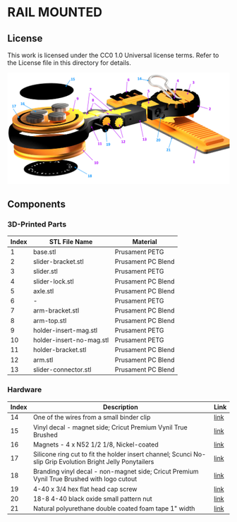 # RAIL MOUNTED

## License

This work is licensed under the CC0 1.0 Universal license terms. Refer to the License file in this directory for details.

![Rail-Mounted Phone Holde](art/rm.jpg)

## Components

### 3D-Printed Parts

| Index | STL File Name | Material |
| ----- | ------------- | -------- |
| 1     | base.stl                 | Prusament PETG |
| 2     | slider-bracket.stl       | Prusament PC Blend |
| 3     | slider.stl               | Prusament PETG |
| 4     | slider-lock.stl          | Prusament PC Blend |
| 5     | axle.stl                 | Prusament PC Blend |
| 6     | -                        | Prusament PETG |
| 7     | arm-bracket.stl          | Prusament PC Blend |
| 8     | arm-top.stl              | Prusament PC Blend |
| 9     | holder-insert-mag.stl    | Prusament PETG |
| 10    | holder-insert-no-mag.stl | Prusament PETG |
| 11    | holder-bracket.stl       | Prusament PC Blend |
| 12    | arm.stl                  | Prusament PC Blend |
| 13    | slider-connector.stl     | Prusament PC Blend |

### Hardware

| Index | Description  | Link |
| ----- | ------------ | ---- | 
| 14    | One of the wires from a small binder clip | [link](https://www.amazon.com/Mr-Binder-Clips-Small-Office/dp/B0882T9GFN) |
| 15    | Vinyl decal - magnet side; Cricut Premium Vynil True Brushed | [link](https://cricut.com/en_us/premium-vinyltm-true-brushed.html)|
| 16    | Magnets - 4 x N52 1/2 1/8, Nickel-coated | [link](https://www.kjmagnetics.com/proddetail.asp?prod=D82-N52) |
| 17    | Silicone ring cut to fit the holder insert channel; Scunci No-slip Grip Evolution Bright Jelly Ponytailers | [link](https://www.amazon.com/Scunci-28pk-Noslp-Evolution-Elastics/dp/B00H3R28C6/) |
| 18    | Branding vinyl decal - non-magnet side; Cricut Premium Vynil True Brushed with logo cutout | [link](https://cricut.com/en_us/premium-vinyltm-true-brushed.html) |
| 19    | 4-40 x 3/4 hex flat head cap screw | [link](https://www.mcmaster.com/socket-head-cap-screws/head-type~flat/thread-size~4-40/length~3-4-2/) |
| 20    | 18-8 4-40 black oxide small pattern nut | [link](https://www.mcmaster.com/nuts/thread-size~4-40/finish~black-oxide/hex-nut-profile~narrow/) |
| 21    | Natural polyurethane double coated foam tape 1" width | [link](https://www.amazon.com/Mounting-Papercrafting-Projects-Adhesive-Converted/dp/B07MDM4X4C/) | 